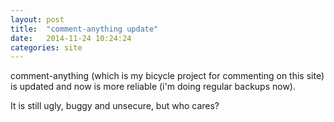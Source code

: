 ```yaml
---
layout: post
title:  "comment-anything update"
date:   2014-11-24 10:24:24
categories: site
---
```


comment-anything (which is my bicycle project for commenting on this site) is
updated and now is more reliable (i'm doing regular backups now).

It is still ugly, buggy and unsecure, but who cares?
